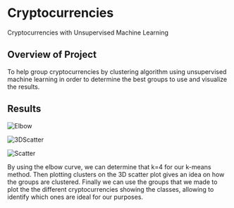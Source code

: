 # Cryptocurrencies
Cryptocurrencies with Unsupervised Machine Learning

## Overview of Project

To help group cryptocurrencies by clustering algorithm using unsupervised machine learning in order to determine the best groups to use and visualize the results.

## Results

![Elbow](githubcomDavidFGitH)

![3DScatter](githubcomDavidFGitH)

![Scatter](githubcomDavidFGitH)

By using the elbow curve, we can determine that k=4 for our k-means method. Then plotting clusters on the 3D scatter plot gives an idea on how the groups are clustered. Finally we can use the groups that we made to plot the the different cryptocurrencies showing the classes, allowing to identify which ones are ideal for our purposes.